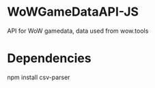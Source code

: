 # WoWGameDataAPI-JS
API for WoW gamedata, data used from wow.tools

# Dependencies

npm install csv-parser
